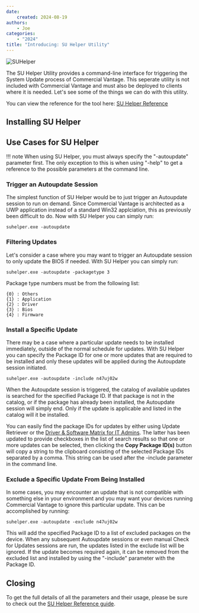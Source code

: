 ```yaml
---
date:
    created: 2024-08-19
authors:
    - Joe
categories:
    - "2024"
title: "Introducing: SU Helper Utility"
---
```


![SUHelper](https://cdrt.github.io/mk_blog/img/2024/intro_suhelper/app_logo.png)

The SU Helper Utility provides a command-line interface for triggering the System Update process of Commercial Vantage. This seperate utility is not included with Commercial Vantage and must also be deployed to clients where it is needed. Let's see some of the things we can do with this utility.
<!-- more -->
You can view the reference for the tool here: [SU Helper Reference](https://docs.lenovocdrt.com/guides/cv/suhelper/)

## Installing SU Helper

## Use Cases for SU Helper

!!! note
    When using SU Helper, you must always specify the "-autoupdate" parameter first. The only exception to this is when using "-help" to get a reference to the possible parameters at the command line.

### Trigger an Autoupdate Session

The simplest function of SU Helper would be to just trigger an Autoupdate session to run on demand. Since Commercial Vantage is architected as a UWP application instead of a standard Win32 applciation, this as previously been difficult to do. Now with SU Helper you can simply run:

```suhelper.exe -autoupdate```

### Filtering Updates

Let's consider a case where you may want to trigger an Autoupdate session to only update the BIOS if needed. With SU Helper you can simply run:

```suhelper.exe -autoupdate -packagetype 3```

Package type numbers must be from the following list:

    {0} : Others
    {1} : Application
    {2} : Driver
    {3} : Bios
    {4} : Firmware

### Install a Specific Update

There may be a case where a particular update needs to be installed immediately, outside of the normal schedule for updates. With SU Helper you can specify the Package ID for one or more updates that are required to be installed and only these updates will be applied during the Autoupdate session initiated.

```suhelper.exe -autoupdate -include n47uj02w```

When the Autoupdate session is triggered, the catalog of available updates is searched for the specified Package ID. If that package is not in the catalog, or if the package has already been installed, the Autoupdate session will simply end. Only if the update is applicable and listed in the catalog will it be installed.

You can easily find the package IDs for updates by either using Update Retriever or the [Driver & Software Matrix for IT Admins](https://download.lenovo.com/cdrt/tools/drivermatrix/dm_2.html). The latter has been updated to provide checkboxes in the list of search results so that one or more updates can be selected, then clicking the **Copy Package ID(s)** button will copy a string to the clipboard consisting of the selected Package IDs separated by a comma. This string can be used after the -include parameter in the command line.

### Exclude a Specific Update From Being Installed

In some cases, you may encounter an update that is not compatible with something else in your environment and you may want your devices running Commercial Vantage to ignore this particular update. This can be accomplished by running:

```suhelper.exe -autoupdate -exclude n47uj02w```

This will add the specified Package ID to a list of excluded packages on the device. When any subsequent Autoupdate sessions or even manual Check for Updates sessions are run, the updates listed in the exclude list will be ignored. If the update becomes required again, it can be removed from the excluded list and installed by using the "-include" parameter with the Package ID.

## Closing

To get the full details of all the parameters and their usage, please be sure to check out the [SU Helper Reference guide](https://docs.lenovocdrt.com/guides/cv/suhelper/).
